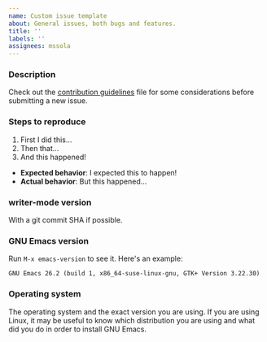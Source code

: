 ```yaml
---
name: Custom issue template
about: General issues, both bugs and features.
title: ''
labels: ''
assignees: mssola
---
```


### Description

Check out the [contribution guidelines](../CONTRIBUTING.org) file for some considerations before submitting a new issue.

### Steps to reproduce

1. First I did this...
2. Then that...
3. And this happened!

- **Expected behavior**: I expected this to happen!
- **Actual behavior**: But this happened...

### writer-mode version

With a git commit SHA if possible.

### GNU Emacs version

Run `M-x emacs-version` to see it. Here's an example:

```
GNU Emacs 26.2 (build 1, x86_64-suse-linux-gnu, GTK+ Version 3.22.30)
```

### Operating system

The operating system and the exact version you are using. If you are using Linux, it may be useful to know which distribution you are using and what did you do in order to install GNU Emacs.

